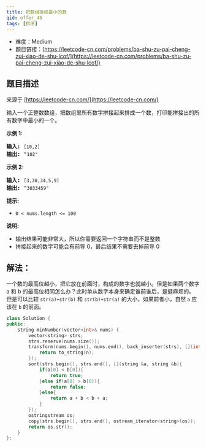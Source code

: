 ```yaml
---
title: 把数组排成最小的数
qid: offer_45
tags: [排序]
---
```



- 难度：Medium
- 题目链接：[https://leetcode-cn.com/problems/ba-shu-zu-pai-cheng-zui-xiao-de-shu-lcof/](https://leetcode-cn.com/problems/ba-shu-zu-pai-cheng-zui-xiao-de-shu-lcof/)


## 题目描述

来源于 [https://leetcode-cn.com/](https://leetcode-cn.com/)

<p>输入一个正整数数组，把数组里所有数字拼接起来排成一个数，打印能拼接出的所有数字中最小的一个。</p>



<p><strong>示例 1:</strong></p>

<pre><strong>输入:</strong> <code>[10,2]</code>
<strong>输出:</strong> &quot;<code>102&quot;</code></pre>

<p><strong>示例&nbsp;2:</strong></p>

<pre><strong>输入:</strong> <code>[3,30,34,5,9]</code>
<strong>输出:</strong> &quot;<code>3033459&quot;</code></pre>



<p><strong>提示:</strong></p>

<ul>
    <li><code>0 &lt; nums.length &lt;= 100</code></li>
</ul>

<p><strong>说明: </strong></p>

<ul>
    <li>输出结果可能非常大，所以你需要返回一个字符串而不是整数</li>
    <li>拼接起来的数字可能会有前导 0，最后结果不需要去掉前导 0</li>
</ul>


## 解法：

一个数的最高位越小，把它放在前面时，构成的数字也就越小。但是如果两个数字 a 和 b 的最高位相同怎么办？此时单从数字本身来确定谁前谁后，是挺麻烦的。但是可以比较 `str(a)+str(b)` 和 `str(b)+str(a)` 的大小，如果前者小，自然 `a` 应该在 `b` 的前面。

```c++
class Solution {
public:
    string minNumber(vector<int>& nums) {
        vector<string> strs;
        strs.reserve(nums.size());
        transform(nums.begin(), nums.end(), back_inserter(strs), [](int n){
            return to_string(n);
        });
        sort(strs.begin(), strs.end(), [](string &a, string &b){
            if(a[0] < b[0]){
                return true;
            }else if(a[0] > b[0]){
                return false;
            }else{
                return a + b < b + a;
            }
        });
        ostringstream os;
        copy(strs.begin(), strs.end(), ostream_iterator<string>(os));
        return os.str();
    }
};
```